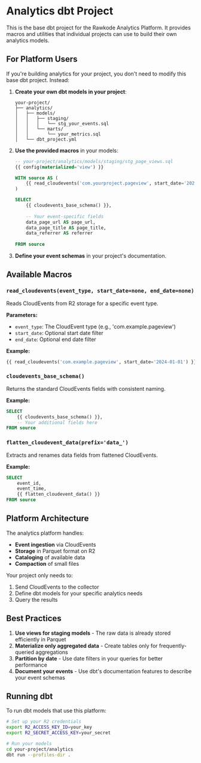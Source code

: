 # Analytics dbt Project

This is the base dbt project for the Rawkode Analytics Platform. It provides macros and utilities that individual projects can use to build their own analytics models.

## For Platform Users

If you're building analytics for your project, you don't need to modify this base dbt project. Instead:

1. **Create your own dbt models in your project**:
   ```
   your-project/
   ├── analytics/
   │   ├── models/
   │   │   ├── staging/
   │   │   │   └── stg_your_events.sql
   │   │   └── marts/
   │   │       └── your_metrics.sql
   │   └── dbt_project.yml
   ```

2. **Use the provided macros** in your models:

   ```sql
   -- your-project/analytics/models/staging/stg_page_views.sql
   {{ config(materialized='view') }}

   WITH source AS (
       {{ read_cloudevents('com.yourproject.pageview', start_date='2024-01-01') }}
   )

   SELECT
       {{ cloudevents_base_schema() }},
       
       -- Your event-specific fields
       data_page_url AS page_url,
       data_page_title AS page_title,
       data_referrer AS referrer
       
   FROM source
   ```

3. **Define your event schemas** in your project's documentation.

## Available Macros

### `read_cloudevents(event_type, start_date=none, end_date=none)`
Reads CloudEvents from R2 storage for a specific event type.

**Parameters:**
- `event_type`: The CloudEvent type (e.g., 'com.example.pageview')
- `start_date`: Optional start date filter
- `end_date`: Optional end date filter

**Example:**
```sql
{{ read_cloudevents('com.example.pageview', start_date='2024-01-01') }}
```

### `cloudevents_base_schema()`
Returns the standard CloudEvents fields with consistent naming.

**Example:**
```sql
SELECT
    {{ cloudevents_base_schema() }},
    -- Your additional fields here
FROM source
```

### `flatten_cloudevent_data(prefix='data_')`
Extracts and renames data fields from flattened CloudEvents.

**Example:**
```sql
SELECT
    event_id,
    event_time,
    {{ flatten_cloudevent_data() }}
FROM source
```

## Platform Architecture

The analytics platform handles:
- **Event ingestion** via CloudEvents
- **Storage** in Parquet format on R2
- **Cataloging** of available data
- **Compaction** of small files

Your project only needs to:
1. Send CloudEvents to the collector
2. Define dbt models for your specific analytics needs
3. Query the results

## Best Practices

1. **Use views for staging models** - The raw data is already stored efficiently in Parquet
2. **Materialize only aggregated data** - Create tables only for frequently-queried aggregations
3. **Partition by date** - Use date filters in your queries for better performance
4. **Document your events** - Use dbt's documentation features to describe your event schemas

## Running dbt

To run dbt models that use this platform:

```bash
# Set up your R2 credentials
export R2_ACCESS_KEY_ID=your_key
export R2_SECRET_ACCESS_KEY=your_secret

# Run your models
cd your-project/analytics
dbt run --profiles-dir .